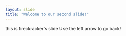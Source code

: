 ```yaml
---
layout: slide
title: "Welcome to our second slide!"
---
```

this is fireckracker's slide
Use the left arrow to go back!
